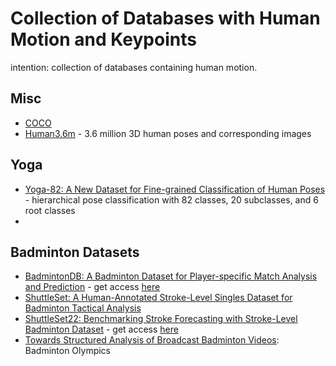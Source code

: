 # Collection of Databases with Human Motion and Keypoints
intention: collection of databases containing human motion. 


## Misc
- [COCO](https://cocodataset.org/#keypoints-2020)
- [Human3.6m](http://vision.imar.ro/human3.6m/description.php) - 3.6 million 3D human poses and corresponding images

## Yoga
- [Yoga-82: A New Dataset for Fine-grained Classification of Human Poses](https://sites.google.com/view/yoga-82/home) -  hierarchical pose classification with 82 classes, 20 subclasses, and 6 root classes
- 

## Badminton Datasets

- [BadmintonDB: A Badminton Dataset for Player-specific Match Analysis and Prediction](https://dl.acm.org/doi/10.1145/3552437.3555696) - get access [here](https://github.com/kwban/badminton-db)
- [ShuttleSet: A Human-Annotated Stroke-Level Singles Dataset for Badminton Tactical Analysis](https://arxiv.org/abs/2306.04948)
- [ShuttleSet22: Benchmarking Stroke Forecasting with Stroke-Level Badminton Dataset](https://arxiv.org/abs/2306.15664) - get access [here](https://github.com/wywyWang/CoachAI-Projects/tree/main/CoachAI-Challenge-IJCAI2023)
- [Towards Structured Analysis of Broadcast Badminton Videos](https://ieeexplore.ieee.org/document/8354143): Badminton Olympics
